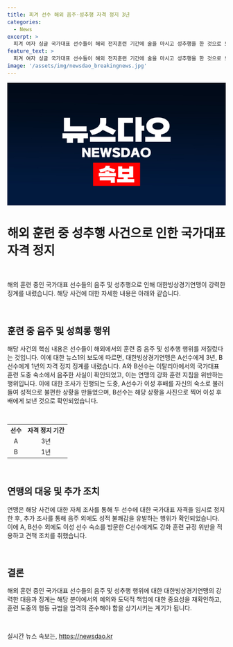 ```yaml
---
title: 피겨 선수 해외 음주·성추행 자격 정지 3년
categories:
  - News
excerpt: >
  피겨 여자 싱글 국가대표 선수들이 해외 전지훈련 기간에 술을 마시고 성추행을 한 것으로 드러났다. 대한빙상경기연맹은 A선수에게 3년, B선수에게 1년 자격 정지 징계를 내렸다. A와 B선수는 이탈리아 바레세에서 음주한 사실이 확인되었고 연맹은 자체 조사를 통해 국가대표 자격을 임시로 정지했다. 추가로 조사를 하던 중 A선수는 후배 C선수를 성적으로 불쾌하게 만들었고, B선수는 A선수의 성적 불쾌감을 유발하는 사진을 찍어 C선수에게 보냈다. 연맹은 C선수에게도 강화 훈련 규정 위반을 적용하며 견책 조처했다.
feature_text: >
  피겨 여자 싱글 국가대표 선수들이 해외 전지훈련 기간에 술을 마시고 성추행을 한 것으로 드러났다. 대한빙상경기연맹은 A선수에게 3년, B선수에게 1년 자격 정지 징계를 내렸다. A와 B선수는 이탈리아 바레세에서 음주한 사실이 확인되었고 연맹은 자체 조사를 통해 국가대표 자격을 임시로 정지했다. 추가로 조사를 하던 중 A선수는 후배 C선수를 성적으로 불쾌하게 만들었고, B선수는 A선수의 성적 불쾌감을 유발하는 사진을 찍어 C선수에게 보냈다. 연맹은 C선수에게도 강화 훈련 규정 위반을 적용하며 견책 조처했다.
image: '/assets/img/newsdao_breakingnews.jpg'
---
```


<p><img src="/assets/img/newsdao_breakingnews.jpg" alt="koreaapp 속보" /></p>

<h1 data-ke-size="size26">해외 훈련 중 성추행 사건으로 인한 국가대표 자격 정지</h1>

<p data-ke-size="size16">&nbsp;</p>

<p>해외 훈련 중인 국가대표 선수들의 음주 및 성추행으로 인해 대한빙상경기연맹이 강력한 징계를 내렸습니다. 해당 사건에 대한 자세한 내용은 아래와 같습니다.</p>

<p data-ke-size="size16">&nbsp;</p>

<h2 data-ke-size="size26">훈련 중 음주 및 성희롱 행위</h2>

<p class="it">해당 사건의 핵심 내용은 선수들이 해외에서의 훈련 중 음주 및 성추행 행위를 저질렀다는 것입니다. 이에 대한 뉴스1의 보도에 따르면, 대한빙상경기연맹은 A선수에게 3년, B선수에게 1년의 자격 정지 징계를 내렸습니다. A와 B선수는 이탈리아에서의 국가대표 훈련 도중 숙소에서 음주한 사실이 확인되었고, 이는 연맹의 강화 훈련 지침을 위반하는 행위입니다. 이에 대한 조사가 진행되는 도중, A선수가 이성 후배를 자신의 숙소로 불러들여 성적으로 불편한 상황을 만들었으며, B선수는 해당 상황을 사진으로 찍어 이성 후배에게 보낸 것으로 확인되었습니다.</p>

<p data-ke-size="size16">&nbsp;</p>

<table>
    <tbody>
        <tr>
            <td style="text-align: center; height: 17px;"><b>선수</b></td>
            <td style="text-align: center; height: 17px;"><b>자격 정지 기간</b></td>
        </tr>
        <tr>
            <td style="text-align: center; height: 17px;">A</td>
            <td style="text-align: center; height: 17px;">3년</td>
        </tr>
        <tr>
            <td style="text-align: center; height: 17px;">B</td>
            <td style="text-align: center; height: 17px;">1년</td>
        </tr>
    </tbody>
</table>

<p data-ke-size="size16">&nbsp;</p>

<h2 data-ke-size="size26">연맹의 대응 및 추가 조치</h2>

<p class="it">연맹은 해당 사건에 대한 자체 조사를 통해 두 선수에 대한 국가대표 자격을 임시로 정지한 후, 추가 조사를 통해 음주 외에도 성적 불쾌감을 유발하는 행위가 확인되었습니다. 이에 A, B선수 외에도 이성 선수 숙소를 방문한 C선수에게도 강화 훈련 규정 위반을 적용하고 견책 조치를 취했습니다.</p>

<p data-ke-size="size16">&nbsp;</p>

<h2 data-ke-size="size26">결론</h2>

<p class="it">해외 훈련 중인 국가대표 선수들의 음주 및 성추행 행위에 대한 대한빙상경기연맹의 강력한 대응과 징계는 해당 분야에서의 예의와 도덕적 책임에 대한 중요성을 재확인하고, 훈련 도중의 행동 규범을 엄격히 준수해야 함을 상기시키는 계기가 됩니다.</p>

<p data-ke-size="size16">&nbsp;</p>
실시간 뉴스 속보는, <a href="https://newsdao.kr" rel="dofollow">https://newsdao.kr</a>


